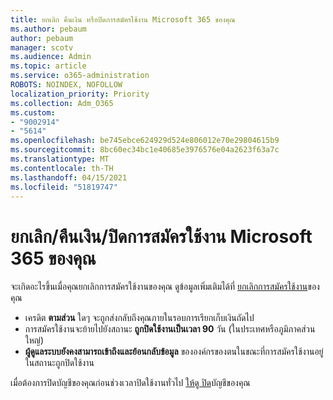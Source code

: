 ```yaml
---
title: ยกเลิก คืนเงิน หรือปิดการสมัครใช้งาน Microsoft 365 ของคุณ
ms.author: pebaum
author: pebaum
manager: scotv
ms.audience: Admin
ms.topic: article
ms.service: o365-administration
ROBOTS: NOINDEX, NOFOLLOW
localization_priority: Priority
ms.collection: Adm_O365
ms.custom:
- "9002914"
- "5614"
ms.openlocfilehash: be745ebce624929d524e806012e70e29804615b9
ms.sourcegitcommit: 8bc60ec34bc1e40685e3976576e04a2623f63a7c
ms.translationtype: MT
ms.contentlocale: th-TH
ms.lasthandoff: 04/15/2021
ms.locfileid: "51819747"
---
```

# <a name="cancelrefundclose-your-microsoft-365-subscription"></a>ยกเลิก/คืนเงิน/ปิดการสมัครใช้งาน Microsoft 365 ของคุณ

จะเกิดอะไรขึ้นเมื่อคุณยกเลิกการสมัครใช้งานของคุณ ดูข้อมูลเพิ่มเติมได้ที่ [ยกเลิกการสมัครใช้งาน](https://docs.microsoft.com/microsoft-365/commerce/subscriptions/cancel-your-subscription?view=o365-worldwide)ของคุณ

- เครดิต **ตามส่วน** ใดๆ จะถูกส่งกลับถึงคุณภายในรอบการเรียกเก็บเงินถัดไป
- การสมัครใช้งานจะย้ายไปยังสถานะ **ถูกปิดใช้งานเป็นเวลา 90** วัน (ในประเทศหรือภูมิภาคส่วนใหญ่)
- **ผู้ดูแลระบบยังคงสามารถเข้าถึงและย้อนกลับข้อมูล** ขององค์กรของตนในขณะที่การสมัครใช้งานอยู่ในสถานะถูกปิดใช้งาน

เมื่อต้องการปิดบัญชีของคุณก่อนช่วงเวลาปิดใช้งานทั่วไป [ให้ดู ปิด](https://docs.microsoft.com/microsoft-365/commerce/close-your-account?view=o365-worldwide)บัญชีของคุณ
